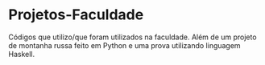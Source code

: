 # Projetos-Faculdade
Códigos que utilizo/que foram utilizados na faculdade.
Além de um projeto de montanha russa feito em Python e uma prova utilizando linguagem Haskell.
